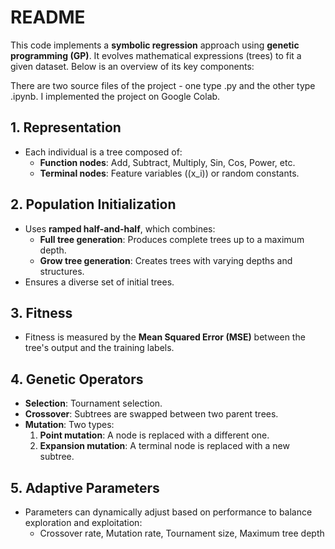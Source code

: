 # README

This code implements a **symbolic regression** approach using **genetic programming (GP)**. It evolves mathematical expressions (trees) to fit a given dataset. Below is an overview of its key components:

There are two source files of the project - one type .py and the other type .ipynb. I implemented the project on Google Colab.

## 1. Representation
- Each individual is a tree composed of:
  - **Function nodes**: Add, Subtract, Multiply, Sin, Cos, Power, etc.
  - **Terminal nodes**: Feature variables (\(x_i\)) or random constants.

## 2. Population Initialization
- Uses **ramped half-and-half**, which combines:
  - **Full tree generation**: Produces complete trees up to a maximum depth.
  - **Grow tree generation**: Creates trees with varying depths and structures.
- Ensures a diverse set of initial trees.

## 3. Fitness
- Fitness is measured by the **Mean Squared Error (MSE)** between the tree's output and the training labels.

## 4. Genetic Operators
- **Selection**: Tournament selection.
- **Crossover**: Subtrees are swapped between two parent trees.
- **Mutation**: Two types:
  1. **Point mutation**: A node is replaced with a different one.
  2. **Expansion mutation**: A terminal node is replaced with a new subtree.

## 5. Adaptive Parameters
- Parameters can dynamically adjust based on performance to balance exploration and exploitation:
  - Crossover rate, Mutation rate, Tournament size, Maximum tree depth
